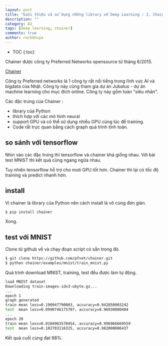 ```yaml
---
layout: post
title: "Giới thiệu và sử dụng những library về Deep Learning : 2. Chainer"
description: ""
category: AI
tags: [deep learning, chainer]
comments: true
author: rockkhuya
---
```

* TOC
{:toc}

Chainer được công ty Preferred Networks opensource từ tháng 6/2015.

[Chainer](http://chainer.org/)

Công ty Preferred networks là 1 công ty rất nổi tiếng trong lĩnh vực AI và bigdata của Nhật. Công ty này cũng tham gia dự án Jubatus - dự án machine learning cho mục đích online. Công ty này gồm toàn "siêu nhân".

<!-- more -->

Các đặc trưng của Chainer :

* library của Python
*  thích hợp với các mô hình neural
*  support GPU và có thể sử dụng nhiều GPU cùng lúc để training.
*  Code rất trực quan bằng cách graph quá trình tính toán.

## so sánh với tensorflow

Nhìn vào các đặc trưng thì tensorflow và chainer khá giống nhau. Với bài test MNIST thì kết quả cũng ngang ngửa nhau. 

Tuy nhiên tensorflow hỗ trợ cho muti GPU tốt hơn. Chainer thì lại có tốc độ training và predict nhanh hơn. 

## install

Vì chainer là library của Python nên cách install là vô cùng đơn giản. 

```bash 
$ pip install chainer
```

Xong.

## test với MNIST

Clone từ github về và chạy đoạn script có sẵn trong đó. 

```bash
$ git clone https://github.com/pfnet/chainer.git
$ python chainer/examples/mnist/train_mnist.py
```

Quá trình download MNIST, training, test đều được làm tự động. 

```bash
load MNIST dataset
Downloading train-images-idx3-ubyte.gz...
...
epoch 1
graph generated
train mean loss=0.190947790003, accuracy=0.942850003242
test  mean loss=0.0990746175707, accuracy=0.96930000484
...
epoch 20
train mean loss=0.0104963570454, accuracy=0.996966669559
test  mean loss=0.102703116325, accuracy=0.982000006437
```

Kết quả cuối cùng đạt 98%. 
